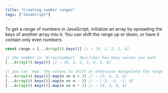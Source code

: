 ```yaml
---
title: "Creating number ranges"
tags: ["JavaScript"]
---
```

To get a range of numbers in JavaScript, initialize an array by spreading the keys of another array into it. You can shift the range up or down, or have it contain only even numbers.

```js
const range = [...Array(5).keys()] // ⇒ [0, 1, 2, 3, 4]

// the number in `Array(number)` describes how many values you want
[...Array(7).keys()] // ⇒ [0, 1, 2, 3, 4, 5, 6]

// you can `map` the values to shift or otherwise manipulate the range
[...Array(4).keys()].map(n => n + 3) // ⇒ [3, 4, 5, 6]
[...Array(4).keys()].map(n => n - 3) // ⇒ [-3, -2, -1, 0]
[...Array(4).keys()].map(n => n * 2) // ⇒ [0, 2, 4, 6]
```
